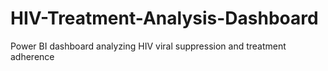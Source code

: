 # HIV-Treatment-Analysis-Dashboard
Power BI dashboard analyzing HIV viral suppression and treatment adherence
